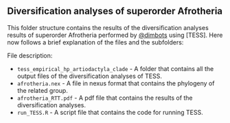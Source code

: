 Diversification analyses of superorder Afrotheria
--------------

This folder structure contains the results of the diversification analyses results of superorder Afrotheria
performed by [@dimbots](http://github.com/dimbots) using [TESS].
Here now follows a brief explanation of the files and the subfolders:

File description:

- `tess_empirical_hp_artiodactyla_clade` - A folder that contains all the output files of the diversification analyses of TESS.
- `afrotheria.nex` - A file in nexus format that contains the phylogeny of the related group.
- `afrotheria_RTT.pdf` - A pdf file that contains the results of the diversification analyses.
- `run_TESS.R` - A script file that contains the code for running TESS.
